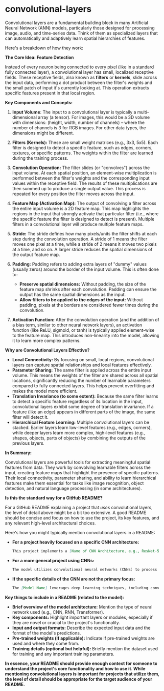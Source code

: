 # convolutional-layers
Convolutional layers are a fundamental building block in many Artificial Neural Network (ANN) models, particularly those designed for processing image, audio, and time-series data. Think of them as specialized layers that can automatically and adaptively learn spatial hierarchies of features.

Here's a breakdown of how they work:

**The Core Idea: Feature Detection**

Instead of every neuron being connected to every pixel (like in a standard fully connected layer), a convolutional layer has small, localized receptive fields. These receptive fields, also known as **filters** or **kernels**, slide across the input data, performing a dot product between the filter's weights and the small patch of input it's currently looking at. This operation extracts specific features present in that local region.

**Key Components and Concepts:**

1.  **Input Volume:** The input to a convolutional layer is typically a multi-dimensional array (a tensor). For images, this would be a 3D volume with dimensions: (height, width, number of channels) – where the number of channels is 3 for RGB images. For other data types, the dimensions might be different.

2.  **Filters (Kernels):** These are small weight matrices (e.g., 3x3, 5x5). Each filter is designed to detect a specific feature, such as edges, corners, textures, or specific patterns. The weights within the filter are learned during the training process.

3.  **Convolution Operation:** The filter slides (or "convolves") across the input volume. At each spatial position, an element-wise multiplication is performed between the filter's weights and the corresponding input values within the receptive field. The results of these multiplications are then summed up to produce a single output value. This process is repeated for every position the filter moves across the input.

4.  **Feature Map (Activation Map):** The output of convolving a filter across the entire input volume is a 2D feature map. This map highlights the regions in the input that strongly activate that particular filter (i.e., where the specific feature the filter is designed to detect is present). Multiple filters in a convolutional layer will produce multiple feature maps.

5.  **Stride:** The stride defines how many pixels/units the filter shifts at each step during the convolution operation. A stride of 1 means the filter moves one pixel at a time, while a stride of 2 means it moves two pixels at a time, and so on. A larger stride reduces the spatial dimensions of the output feature map.

6.  **Padding:** Padding refers to adding extra layers of "dummy" values (usually zeros) around the border of the input volume. This is often done to:
    * **Preserve spatial dimensions:** Without padding, the size of the feature map shrinks after each convolution. Padding can ensure the output has the same spatial dimensions as the input.
    * **Allow filters to be applied to the edges of the input:** Without padding, pixels at the borders are considered fewer times during the convolution.

7.  **Activation Function:** After the convolution operation (and the addition of a bias term, similar to other neural network layers), an activation function (like ReLU, sigmoid, or tanh) is typically applied element-wise to the feature map. This introduces non-linearity into the model, allowing it to learn more complex patterns.

**Why are Convolutional Layers Effective?**

* **Local Connectivity:** By focusing on small, local regions, convolutional layers can capture spatial relationships and local features effectively.
* **Parameter Sharing:** The same filter is applied across the entire input volume. This means the weights of the filter are shared across all spatial locations, significantly reducing the number of learnable parameters compared to fully connected layers. This helps prevent overfitting and makes the model more efficient.
* **Translation Invariance (to some extent):** Because the same filter learns to detect a specific feature regardless of its location in the input, convolutional layers exhibit some degree of translation invariance. If a feature (like an edge) appears in different parts of the image, the same filter will detect it.
* **Hierarchical Feature Learning:** Multiple convolutional layers can be stacked. Earlier layers learn low-level features (e.g., edges, corners), while deeper layers learn more complex, high-level features (e.g., shapes, objects, parts of objects) by combining the outputs of the previous layers.

**In Summary:**

Convolutional layers are powerful tools for extracting meaningful spatial features from data. They work by convolving learnable filters across the input, creating feature maps that highlight the presence of specific patterns. Their local connectivity, parameter sharing, and ability to learn hierarchical features make them essential for tasks like image recognition, object detection, and natural language processing (in some architectures).

**Is this the standard way for a GitHub README?**

For a GitHub README explaining a project that *uses* convolutional layers, the level of detail above might be a bit too extensive. A good README should be concise and focus on how to use the project, its key features, and any relevant high-level architectural choices.

Here's how you might typically mention convolutional layers in a README:

* **For a project heavily focused on a specific CNN architecture:**
    ```markdown
    This project implements a [Name of CNN Architecture, e.g., ResNet-50] for [Task, e.g., image classification]. The core of the model consists of multiple convolutional layers responsible for extracting hierarchical features from the input images.
    ```

* **For a more general project using CNNs:**
    ```markdown
    The model utilizes convolutional neural networks (CNNs) to process [Data type, e.g., image data]. Convolutional layers are employed to automatically learn spatial features, enabling effective pattern recognition.
    ```

* **If the specific details of the CNN are not the primary focus:**
    ```markdown
    The [Model Name] leverages deep learning techniques, including convolutional layers, to achieve state-of-the-art performance on [Task].
    ```

**Key things to include in a README (related to the model):**

* **Brief overview of the model architecture:** Mention the type of neural network used (e.g., CNN, RNN, Transformer).
* **Key components:** Highlight important layers or modules, especially if they are novel or crucial to the project's functionality.
* **Input and output formats:** Describe the expected input data and the format of the model's predictions.
* **Pre-trained weights (if applicable):** Indicate if pre-trained weights are used and where they come from.
* **Training details (optional but helpful):** Briefly mention the dataset used for training and any important training parameters.

**In essence, your README should provide enough context for someone to understand the project's core functionality and how to use it. While mentioning convolutional layers is important for projects that utilize them, the level of detail should be appropriate for the target audience of your README.**
